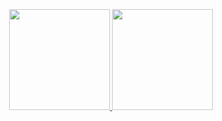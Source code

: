 <div align="center">
  <a href="https://github.com/Mateusun1">
  <img height="180em" src="https://github-readme-stats.vercel.app/api?username=Mateusun1&show_icons=true&theme=dracula&include_all_commits=true&count_private=true"/>
  <img height="180em" src="https://github-readme-stats.vercel.app/api/top-langs/?username=Mateusun1&layout=compact&langs_count=7&theme=dracula"/>
</div>
